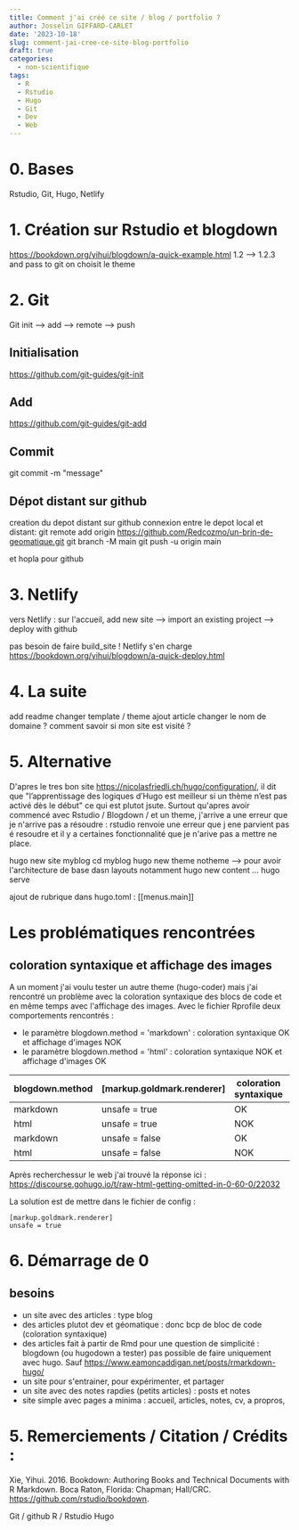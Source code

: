 ```yaml
---
title: Comment j'ai créé ce site / blog / portfolio ?
author: Josselin GIFFARD-CARLET
date: '2023-10-18'
slug: comment-jai-cree-ce-site-blog-portfolio
draft: true
categories:
  - non-scientifique
tags:
  - R
  - Rstudio
  - Hugo
  - Git
  - Dev
  - Web
---
```


# 0. Bases

Rstudio, Git, Hugo, Netlify

# 1. Création sur Rstudio et blogdown

https://bookdown.org/yihui/blogdown/a-quick-example.html
1.2 --> 1.2.3 and pass to git
on choisit le theme

# 2. Git

Git init --> add --> remote --> push

## Initialisation
https://github.com/git-guides/git-init

## Add
https://github.com/git-guides/git-add

## Commit
git commit -m "message"

## Dépot distant sur github
creation du depot distant sur github
connexion entre le depot local et distant:
git remote add origin https://github.com/Redcozmo/un-brin-de-geomatique.git
git branch -M main
git push -u origin main

et hopla pour github

# 3. Netlify
vers Netlify : sur l'accueil, add new site --> import an existing project --> deploy with github

pas besoin de faire build_site ! Netlify s'en charge
https://bookdown.org/yihui/blogdown/a-quick-deploy.html

# 4. La suite
add readme
changer template / theme
ajout article
changer le nom de domaine ?
comment savoir si mon site est visité ?

# 5. Alternative

D'apres le tres bon site https://nicolasfriedli.ch/hugo/configuration/, il dit que "l’apprentissage des logiques d’Hugo est meilleur si un thème n’est pas activé dès le début" ce qui est plutot jsute. Surtout qu'apres avoir commencé avec Rstudio / Blogdown / et un theme, j'arrive a une erreur que je n'arrive pas a résoudre : rstudio renvoie une erreur que j ene parvient pas é resoudre et il y a certaines fonctionnalité que je n'arive pas a mettre ne place.

hugo new site myblog
cd myblog
hugo new theme notheme --> pour avoir l'architecture de base dasn layouts notamment
hugo new content ...
hugo serve

ajout de rubrique dans hugo.toml :
[[menus.main]]

# Les problématiques rencontrées

## coloration syntaxique et affichage des images

A un moment j'ai voulu tester un autre theme (hugo-coder) mais j'ai rencontré un problème avec la coloration syntaxique des blocs de code et en même temps avec l'affichage des images.
Avec le fichier Rprofile deux comportements rencontrés :
 - le paramètre blogdown.method = 'markdown' : coloration syntaxique OK et affichage d'images NOK
 - le paramètre blogdown.method = 'html' : coloration syntaxique NOK et affichage d'images OK

| blogdown.method | [markup.goldmark.renderer] | coloration syntaxique | affichage d'images |
| :-------------- | -------------------------- | --------------------- | ------------------ |
| markdown        | unsafe = true              | OK                    | OK                 |
| html            | unsafe = true              | NOK                   | OK                 |
| markdown        | unsafe = false             | OK                    | NOK                |
| html            | unsafe = false             | NOK                   | OK                 |


 Après recherchessur le web j'ai trouvé la réponse ici :
 https://discourse.gohugo.io/t/raw-html-getting-omitted-in-0-60-0/22032

La solution est de mettre dans le fichier de config :
```
[markup.goldmark.renderer]
unsafe = true
```

# 6. Démarrage de 0

## besoins
- un site avec des articles : type blog
- des articles plutot dev et géomatique : donc bcp de bloc de code (coloration syntaxique)
- des articles fait à partir de Rmd pour une question de simplicité : blogdown (ou hugodown a tester) pas possible de faire uniquement avec hugo. Sauf https://www.eamoncaddigan.net/posts/rmarkdown-hugo/
- un site pour s'entrainer, pour expérimenter, et partager
- un site avec des notes rapdies (petits articles) : posts et notes
- site simple avec pages a minima : accueil, articles, notes, cv, a propros,


# 5. Remerciements / Citation / Crédits :

Xie, Yihui. 2016. Bookdown: Authoring Books and Technical Documents with R Markdown. Boca Raton, Florida: Chapman; Hall/CRC. https://github.com/rstudio/bookdown.

Git / github
R / Rstudio
Hugo
